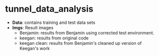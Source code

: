 # tunnel_data_analysis

- **Data**: contains training and test data sets
- **Imgs**: Result images
    - Benjamin: results from Benjamin using corrected test environment.
    - keegan: results from original code
    - keegan clean: results from Benjamin's cleaned up version of Keegan's work



